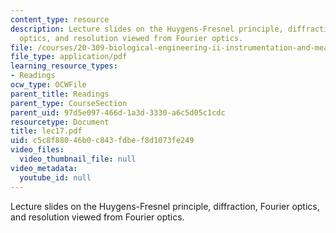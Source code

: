 ```yaml
---
content_type: resource
description: Lecture slides on the Huygens-Fresnel principle, diffraction, Fourier
  optics, and resolution viewed from Fourier optics.
file: /courses/20-309-biological-engineering-ii-instrumentation-and-measurement-fall-2006/c5c8f88046b0c843fdbef8d1073fe249_lec17.pdf
file_type: application/pdf
learning_resource_types:
- Readings
ocw_type: OCWFile
parent_title: Readings
parent_type: CourseSection
parent_uid: 97d5e097-466d-1a3d-3330-a6c5d05c1cdc
resourcetype: Document
title: lec17.pdf
uid: c5c8f880-46b0-c843-fdbe-f8d1073fe249
video_files:
  video_thumbnail_file: null
video_metadata:
  youtube_id: null
---
```

Lecture slides on the Huygens-Fresnel principle, diffraction, Fourier optics, and resolution viewed from Fourier optics.